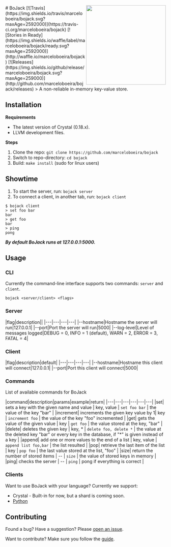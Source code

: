 <img src="https://raw.githubusercontent.com/marceloboeira/bojack/master/docs/bojack.png" width="250" align="right">
# BoJack [![Travis](https://img.shields.io/travis/marceloboeira/bojack.svg?maxAge=2592000)](https://travis-ci.org/marceloboeira/bojack) [![Stories in Ready](https://img.shields.io/waffle/label/marceloboeira/bojack/ready.svg?maxAge=2592000)](http://waffle.io/marceloboeira/bojack) [![Releases](https://img.shields.io/github/release/marceloboeira/bojack.svg?maxAge=259000)](http://github.com/marceloboeira/bojack/releases)
> A non-reliable in-memory key-value store.

## Installation

**Requirements**

* The latest version of Crystal (0.18.x).
* LLVM development files.

**Steps**

1. Clone the repo: `git clone https://github.com/marceloboeira/bojack`
2. Switch to repo-directory: `cd bojack`
3. Build: `make install` (sudo for linux users)

## Showtime

1. To start the server, run: `bojack server`
2. To connect a client, in another tab, run: `bojack client`

```
$ bojack client
> set foo bar
bar
> get foo
bar
> ping
pong
```

***By default BoJack runs at 127.0.0.1:5000.***

## Usage

### CLI

Currently the command-line interface supports two commands: `server` and `client`.

```
bojack <server/client> <flags>
```

### Server

|flag|description||
|---|---|---|---|
|--hostname|Hostname the server will run|127.0.0.1|
|--port|Port the server will run|5000|
|--log-level|Level of messages logged|DEBUG = 0, INFO = 1 (default), WARN = 2, ERROR = 3, FATAL = 4|

### Client

|flag|description|default|
|---|---|---|---|
|--hostname|Hostname this client will connect|127.0.0.1|
|--port|Port this client will connect|5000|

### Commands

List of available commands for BoJack

|command|description|params|example|return|
|---|---|---|---|---|---|
|set| sets a key with the given name and value  | key, value  | `set foo bar`  | the value of the key "bar"  |
|increment| increments the given key value by 1| key | `increment foo`  | the value of the key "foo" incremented |
|get| gets the value of the given value  | key | `get foo` | the value stored at the key, "bar" |
|delete| deletes the given key | key, * | `delete foo, delete *` | the value at the deleted key "bar" or every key in the database, if "*" is given instead of a key  |
|append| add one or more values to the end of a list | key, value  | `append list foo,bar`  | the list resulted |
|pop| retrieve the last item of the list | key | `pop foo` | the last value stored at the list, "foo" |
|size| return the number of stored items | -- | `size` | the value of stored keys in memory |
|ping| checks the server | --  | `ping` | pong if everything is correct |

### Clients

Want to use BoJack with your language? Currently we support:

- Crystal - Built-in for now, but a shard is coming soon.
- [Python](https://github.com/mauricioabreu/bojack-py)

## Contributing

Found a bug? Have a suggestion? Please [open an issue](https://github.com/marceloboeira/bojack/issues/new).

Want to contribute? Make sure you follow the [guide](CONTRIBUTING.md).
